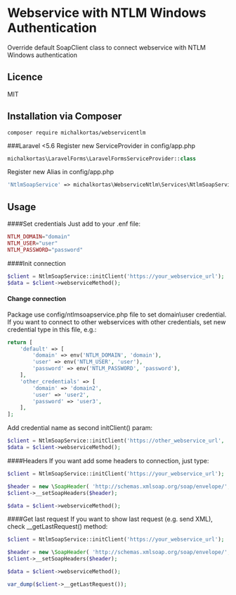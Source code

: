 # Webservice with NTLM Windows Authentication
Override default SoapClient class to connect webservice with NTLM Windows authentication
## Licence
MIT
## Installation via Composer
```
composer require michalkortas/webservicentlm
```
###Laravel <5.6
Register new ServiceProvider in config/app.php
```php
michalkortas\LaravelForms\LaravelFormsServiceProvider::class
```

Register new Alias in config/app.php
```php
'NtlmSoapService' => michalkortas\WebserviceNtlm\Services\NtlmSoapService::class
```
## Usage
####Set credentials
Just add to your .enf file:
```php
NTLM_DOMAIN="domain"
NTLM_USER="user"
NTLM_PASSWORD="password"
```

####Init connection
```php
$client = NtlmSoapService::initClient('https://your_webservice_url');
$data = $client->webserviceMethod();
```

#### Change connection 
Package use config/ntlmsoapservice.php file to set domain\user credential. If you want to connect to other webservices with other credentials, set new credential type in this file, e.g.:

```php
return [
    'default' => [
        'domain' => env('NTLM_DOMAIN', 'domain'),
        'user' => env('NTLM_USER', 'user'),
        'password' => env('NTLM_PASSWORD', 'password'),
    ],
    'other_credentials' => [
        'domain' => 'domain2',
        'user' => 'user2',
        'password' => 'user3',
    ],
];
```

Add credential name as second initClient() param:

```php
$client = NtlmSoapService::initClient('https://other_webservice_url', 'other_credentials');
$data = $client->webserviceMethod();
```
####Headers
If you want add some headers to connection, just type:
```php
$client = NtlmSoapService::initClient('https://your_webservice_url');

$header = new \SoapHeader( 'http://schemas.xmlsoap.org/soap/envelope/', 'Header');
$client->__setSoapHeaders($header);

$data = $client->webserviceMethod();
```

####Get last request
If you want to show last request (e.g. send XML), check __getLastRequest() method:
```php
$client = NtlmSoapService::initClient('https://your_webservice_url');

$header = new \SoapHeader( 'http://schemas.xmlsoap.org/soap/envelope/', 'Header');
$client->__setSoapHeaders($header);

$data = $client->webserviceMethod();

var_dump($client->__getLastRequest());
```
